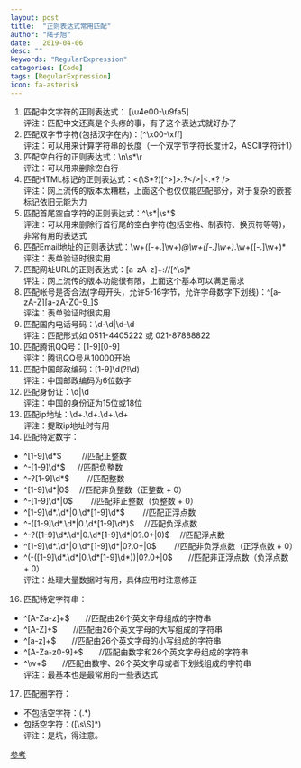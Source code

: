 ```yaml
---
layout: post
title:  "正则表达式常用匹配"
author: "陆子旭"
date:   2019-04-06
desc: ""
keywords: "RegularExpression"
categories: [Code]
tags: [RegularExpression]
icon: fa-asterisk
---
```


1. 匹配中文字符的正则表达式： [\u4e00-\u9fa5]  
评注：匹配中文还真是个头疼的事，有了这个表达式就好办了
2. 匹配双字节字符(包括汉字在内)：[^\x00-\xff]  
评注：可以用来计算字符串的长度（一个双字节字符长度计2，ASCII字符计1）
3. 匹配空白行的正则表达式：\n\s*\r   
评注：可以用来删除空白行
5. 匹配HTML标记的正则表达式：<(\S*?)[^>]*>.*?</>|<.*? />  
评注：网上流传的版本太糟糕，上面这个也仅仅能匹配部分，对于复杂的嵌套标记依旧无能为力
6. 匹配首尾空白字符的正则表达式：^\s*|\s*$  
评注：可以用来删除行首行尾的空白字符(包括空格、制表符、换页符等等)，非常有用的表达式
7. 匹配Email地址的正则表达式：\w+([-+.]\w+)*@\w+([-.]\w+)*\.\w+([-.]\w+)*  
评注：表单验证时很实用
8. 匹配网址URL的正则表达式：[a-zA-z]+://[^\s]*  
评注：网上流传的版本功能很有限，上面这个基本可以满足需求
9. 匹配帐号是否合法(字母开头，允许5-16字节，允许字母数字下划线)：^[a-zA-Z][a-zA-Z0-9_]$  
评注：表单验证时很实用
10. 匹配国内电话号码：\d-\d|\d-\d  
评注：匹配形式如 0511-4405222 或 021-87888822
11. 匹配腾讯QQ号：[1-9][0-9]  
评注：腾讯QQ号从10000开始
12. 匹配中国邮政编码：[1-9]\d(?!\d)  
评注：中国邮政编码为6位数字
13. 匹配身份证：\d|\d  
评注：中国的身份证为15位或18位
14. 匹配ip地址：\d+\.\d+\.\d+\.\d+  
评注：提取ip地址时有用
15. 匹配特定数字：
* ^[1-9]\d*$　 　 //匹配正整数
* ^-[1-9]\d*$ 　 //匹配负整数
* ^-?[1-9]\d*$　　 //匹配整数
* ^[1-9]\d*|0$　 //匹配非负整数（正整数 + 0）
* ^-[1-9]\d*|0$　　 //匹配非正整数（负整数 + 0）
* ^[1-9]\d*\.\d*|0\.\d*[1-9]\d*$　　 //匹配正浮点数
* ^-([1-9]\d*\.\d*|0\.\d*[1-9]\d*)$　 //匹配负浮点数
* ^-?([1-9]\d*\.\d*|0\.\d*[1-9]\d*|0?\.0+|0)$　 //匹配浮点数
* ^[1-9]\d*\.\d*|0\.\d*[1-9]\d*|0?\.0+|0$　　 //匹配非负浮点数（正浮点数 + 0）
* ^(-([1-9]\d*\.\d*|0\.\d*[1-9]\d*))|0?\.0+|0$　　//匹配非正浮点数（负浮点数 + 0）  
评注：处理大量数据时有用，具体应用时注意修正
16. 匹配特定字符串：
* ^[A-Za-z]+$　　//匹配由26个英文字母组成的字符串
* ^[A-Z]+$　　//匹配由26个英文字母的大写组成的字符串
* ^[a-z]+$　　//匹配由26个英文字母的小写组成的字符串
* ^[A-Za-z0-9]+$　　//匹配由数字和26个英文字母组成的字符串
* ^\w+$　　//匹配由数字、26个英文字母或者下划线组成的字符串  
评注：最基本也是最常用的一些表达式
17. 匹配圈字符：
* 不包括空字符：(.*)
* 包括空字符：([\s\S]*)  
评注：是坑，得注意。


[参考](https://www.cnblogs.com/imsoft/p/5012193.html)